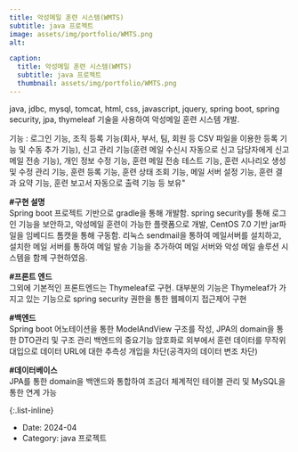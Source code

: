 ```yaml
---
title: 악성메일 훈련 시스템(WMTS)
subtitle: java 프로젝트
image: assets/img/portfolio/WMTS.png
alt: 

caption:
  title: 악성메일 훈련 시스템(WMTS)
  subtitle: java 프로젝트
  thumbnail: assets/img/portfolio/WMTS.png
---
```


java, jdbc, mysql, tomcat, html, css, javascript, jquery, spring boot, spring security, jpa, thymeleaf 기술을 사용하여 악성메일 훈련 시스템 개발.
<br>

기능 : 로그인 기능, 조직 등록 기능(회사, 부서, 팀, 회원 등 CSV 파일을 이용한 등록 기능 및 수동 추가 기능), 신고 관리 기능(훈련 메일 수신시 자동으로 신고 담당자에게 신고 메일 전송 기능),
개인 정보 수정 기능, 훈련 메일 전송 테스트 기능, 훈련 시나리오 생성 및 수정 관리 기능, 훈련 등록 기능, 훈련 상태 조회 기능, 메일 서버 설정 기능, 훈련 결과 요약 기능, 훈련 보고서 자동으로 출력 기능 등 보유"


<B>#구현 설명</B><br>Spring boot 프로젝트 기반으로 gradle을 통해 개발함.
spring security를 통해 로그인 기능을 보안하고, 악성메일 훈련이 가능한 플랫폼으로 개발, CentOS 7.0 기반 jar파일을 임베디드 톰캣을 통해 구동함.
리눅스 sendmail을 통하여 메일서버를 설치하고, 설치한 메일 서버를 통하여 메일 발송 기능을 추가하여 메일 서버와 악성 메일 솔루션 시스템을 함께 구현하였음.



<B>#프론트 엔드</B><br>
그외에 기본적인 프론트엔드는 Thymeleaf로 구현. 대부분의 기능은 Thymeleaf가 가지고 있는 기능으로 spring security 권한을 통한 웹페이지 접근제어 구현


<B>#백엔드</B><br>
Spring boot 어노테이션을 통한 ModelAndView 구조를 작성, JPA의 domain을 통한 DTO관리 및 구조 관리
백엔드의 중요기능 암호화로 외부에서 훈련 데이터를 무작위 대입으로 데이터 URL에 대한 추측성 개입을 차단(공격자의 데이터 변조 차단) 


<B>#데이터베이스</B><br>
JPA를 통한 domain을 백앤드와 통합하여 조금더 체계적인 테이블 관리 및 MySQL을 통한 연계 가능



{:.list-inline}

- Date: 2024-04
- Category: java 프로젝트


